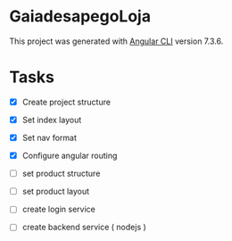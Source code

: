 # GaiadesapegoLoja
This project was generated with [Angular CLI](https://github.com/angular/angular-cli) version 7.3.6.

# Tasks
- [x] Create project structure
- [x] Set index layout
- [x] Set nav format
- [x] Configure angular routing
- [ ] set product structure
- [ ] set product layout
- [ ] create login service
- [ ] create backend service ( nodejs )


